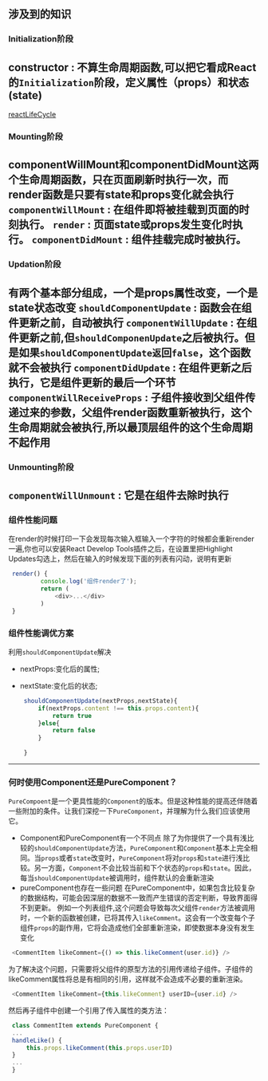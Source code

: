 ## 涉及到的知识
### Initialization阶段 
constructor : 不算生命周期函数,可以把它看成React的`Initialization`阶段，定义属性（props）和状态(state)
---

[reactLifeCycle]('./public/reactLifeCycle.png')
### Mounting阶段
componentWillMount和componentDidMount这两个生命周期函数，只在页面刷新时执行一次，而render函数是只要有state和props变化就会执行
   `componentWillMount` : 在组件即将被挂载到页面的时刻执行。
   `render` : 页面state或props发生变化时执行。
   `componentDidMount` : 组件挂载完成时被执行。
---

### Updation阶段
有两个基本部分组成，一个是props属性改变，一个是state状态改变
   `shouldComponentUpdate` : 函数会在组件更新之前，自动被执行
   `componentWillUpdate` : 在组件更新之前,但`shouldComponenUpdate`之后被执行。但是如果`shouldComponentUpdate返`回`false`，这个函数就不会被执行
   `componentDidUpdate` : 在组件更新之后执行，它是组件更新的最后一个环节
   `componentWillReceiveProps` : 子组件接收到父组件传递过来的参数，父组件render函数重新被执行，这个生命周期就会被执行,所以最顶层组件的这个生命周期不起作用
---

### Unmounting阶段
   `componentWillUnmount` : 它是在组件去除时执行
---

### 组件性能问题
   在render的时候打印一下会发现每次输入框输入一个字符的时候都会重新render一遍,你也可以安装React Develop Tools插件之后，在设置里把Highlight Updates勾选上，然后在输入的时候发现下面的列表有闪动，说明有更新
   ``` javascript
    render() {
            console.log('组件render了');
            return (
                <div>...</div>
            )
    }
   ```

### 组件性能调优方案
   利用`shouldComponentUpdate`解决
+ nextProps:变化后的属性;
+ nextState:变化后的状态;

   ``` javascript
    shouldComponentUpdate(nextProps,nextState){
        if(nextProps.content !== this.props.content){
            return true
        }else{
            return false
        }
    
    }
   ```
---

### 何时使用Component还是PureComponent？
`PureCompoent`是一个更具性能的`Component`的版本。但是这种性能的提高还伴随着一些附加的条件。让我们深挖一下`PureComponent`，并理解为什么我们应该使用它。
   + Component和PureComponent有一个不同点
   除了为你提供了一个具有浅比较的`shouldComponentUpdate`方法，`PureComponent`和`Component`基本上完全相同。当`props`或者`state`改变时，`PureComponent`将对`props`和`state`进行浅比较。另一方面，`Component`不会比较当前和下个状态的`props`和`state`。因此，每当`shouldComponentUpdate`被调用时，组件默认的会重新渲染
   + pureComponent也存在一些问题
   在PureComponent中，如果包含比较复杂的数据结构，可能会因深层的数据不一致而产生错误的否定判断，导致界面得不到更新。
   例如一个列表组件,这个问题会导致每次父组件`render`方法被调用时，一个新的函数被创建，已将其传入`likeComment`。这会有一个改变每个子组件`props`的副作用，它将会造成他们全部重新渲染，即使数据本身没有发生变化
   ``` javascript
    <CommentItem likeComment={() => this.likeComment(user.id)} />
   ```

   为了解决这个问题，只需要将父组件的原型方法的引用传递给子组件。子组件的likeComment属性将总是有相同的引用，这样就不会造成不必要的重新渲染。
   ``` javascript
    <CommentItem likeComment={this.likeComment} userID={user.id} />
   ```
   然后再子组件中创建一个引用了传入属性的类方法：
   ``` javascript
    class CommentItem extends PureComponent {
    ...
    handleLike() {
        this.props.likeComment(this.props.userID)
    }
    ...
    }
   ```